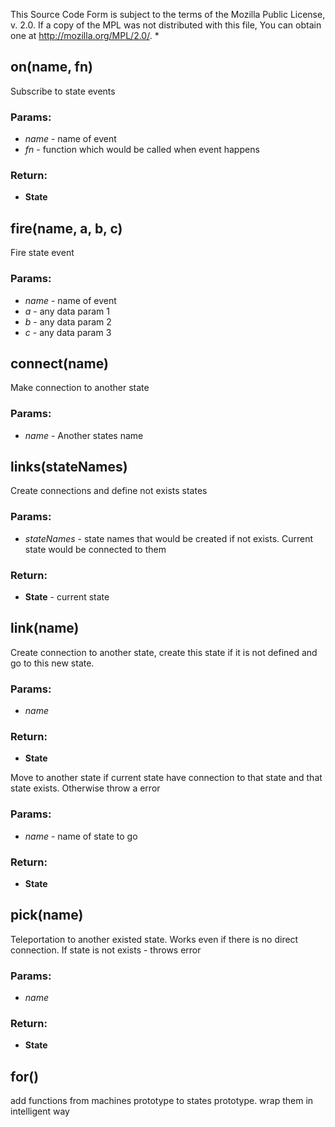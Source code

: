 

<!-- Start machine.js -->

This Source Code Form is subject to the terms of the Mozilla Public
License, v. 2.0. If a copy of the MPL was not distributed with this
file, You can obtain one at http://mozilla.org/MPL/2.0/.
*

## on(name, fn)

Subscribe to state events

### Params:

* *name* - name of event
* *fn* - function which would be called when event happens

### Return:

* **State** 

## fire(name, a, b, c)

Fire state event

### Params:

* *name* - name of event
* *a* - any data param 1
* *b* - any data param 2
* *c* - any data param 3

## connect(name)

Make connection to another state

### Params:

* *name* - Another states name

## links(stateNames)

Create connections and define not exists states

### Params:

* *stateNames* - state names that would be created if not exists. Current state would be connected to them

### Return:

* **State** - current state

## link(name)

Create connection to another state, create this state if it is not defined and go to this new state.

### Params:

* *name* 

### Return:

* **State** 

Move to another state if current state have connection to that state and that state exists. Otherwise throw a error

### Params:

* *name* - name of state to go

### Return:

* **State** 

## pick(name)

Teleportation to another existed state. Works even if there is no direct connection. If state is not exists - throws error

### Params:

* *name* 

### Return:

* **State** 

## for()

add functions from machines prototype to states prototype. wrap them in intelligent way

<!-- End machine.js -->

